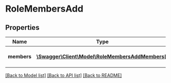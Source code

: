 # RoleMembersAdd

## Properties
Name | Type | Description | Notes
------------ | ------------- | ------------- | -------------
**members** | [**\Swagger\Client\Model\RoleMembersAddMembers[]**](RoleMembersAddMembers.md) | List of Role&#39;s members | [optional] 

[[Back to Model list]](../README.md#documentation-for-models) [[Back to API list]](../README.md#documentation-for-api-endpoints) [[Back to README]](../README.md)


